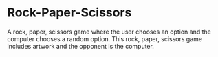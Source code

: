 # Rock-Paper-Scissors
A rock, paper, scissors game where the user chooses an option and the computer chooses a random option.
This rock, paper, scissors game includes artwork and the opponent is the computer.
